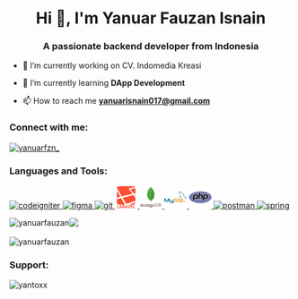 <h1 align="center">Hi 👋, I'm Yanuar Fauzan Isnain</h1>
<h3 align="center">A passionate backend developer from Indonesia</h3>

- 🔭 I’m currently working on CV. Indomedia Kreasi

- 🌱 I’m currently learning **DApp Development**

- 📫 How to reach me **yanuarisnain017@gmail.com**

<h3 align="left">Connect with me:</h3>
<p align="left">
<a href="https://instagram.com/yanuarfzn_" target="blank"><img align="center" src="https://raw.githubusercontent.com/rahuldkjain/github-profile-readme-generator/master/src/images/icons/Social/instagram.svg" alt="yanuarfzn_" height="30" width="40" /></a>
</p>

<h3 align="left">Languages and Tools:</h3>
<p align="left"> <a href="https://codeigniter.com" target="_blank" rel="noreferrer"> <img src="https://cdn.worldvectorlogo.com/logos/codeigniter.svg" alt="codeigniter" width="40" height="40"/> </a> <a href="https://www.figma.com/" target="_blank" rel="noreferrer"> <img src="https://www.vectorlogo.zone/logos/figma/figma-icon.svg" alt="figma" width="40" height="40"/> </a> <a href="https://git-scm.com/" target="_blank" rel="noreferrer"> <img src="https://www.vectorlogo.zone/logos/git-scm/git-scm-icon.svg" alt="git" width="40" height="40"/> </a> <a href="https://www.java.com" target="_blank" rel="noreferrer">  </a> <a href="https://laravel.com/" target="_blank" rel="noreferrer"> <img src="https://raw.githubusercontent.com/devicons/devicon/master/icons/laravel/laravel-plain-wordmark.svg" alt="laravel" width="40" height="40"/> </a> <a href="https://www.mongodb.com/" target="_blank" rel="noreferrer"> <img src="https://raw.githubusercontent.com/devicons/devicon/master/icons/mongodb/mongodb-original-wordmark.svg" alt="mongodb" width="40" height="40"/> </a> <a href="https://www.mysql.com/" target="_blank" rel="noreferrer"> <img src="https://raw.githubusercontent.com/devicons/devicon/master/icons/mysql/mysql-original-wordmark.svg" alt="mysql" width="40" height="40"/> </a> <a href="https://www.php.net" target="_blank" rel="noreferrer"> <img src="https://raw.githubusercontent.com/devicons/devicon/master/icons/php/php-original.svg" alt="php" width="40" height="40"/> </a> <a href="https://postman.com" target="_blank" rel="noreferrer"> <img src="https://www.vectorlogo.zone/logos/getpostman/getpostman-icon.svg" alt="postman" width="40" height="40"/> </a> <a href="https://spring.io/" target="_blank" rel="noreferrer"> <img src="https://www.vectorlogo.zone/logos/springio/springio-icon.svg" alt="spring" width="40" height="40"/> </a> </p>


<p><img align="left" src="https://github-readme-stats.vercel.app/api/top-langs?username=yanuarfauzan&show_icons=true&locale=en&layout=compact" alt="yanuarfauzan" /></p>

<img height="180em" src="https://github-readme-stats-eight-theta.vercel.app/api?username=yanuarfauzan&show_icons=true&theme=algolia&include_all_commits=true&count_private=true"/>

<p><img align="center" src="https://github-readme-streak-stats.herokuapp.com/?user=yanuarfauzan&" alt="yanuarfauzan" /></p>

<h3 align="left">Support:</h3>
<p><a href="https://www.buymeacoffee.com/yantoxx"> <img align="left" src="https://cdn.buymeacoffee.com/buttons/v2/default-yellow.png" height="50" width="210" alt="yantoxx" /></a></p><br><br>

